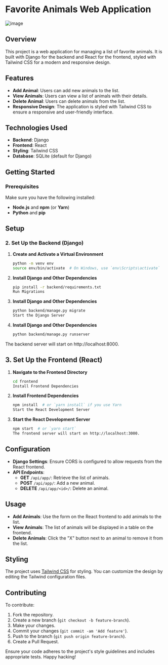 # Favorite Animals Web Application

![image](https://github.com/user-attachments/assets/e2b542e8-f38a-4db5-8e1c-7c5be5b125a0)

## Overview

This project is a web application for managing a list of favorite animals. It is built with Django for the backend and React for the frontend, styled with Tailwind CSS for a modern and responsive design.

## Features

- **Add Animal**: Users can add new animals to the list.
- **View Animals**: Users can view a list of animals with their details.
- **Delete Animal**: Users can delete animals from the list.
- **Responsive Design**: The application is styled with Tailwind CSS to ensure a responsive and user-friendly interface.

## Technologies Used

- **Backend**: Django
- **Frontend**: React
- **Styling**: Tailwind CSS
- **Database**: SQLite (default for Django)

## Getting Started

### Prerequisites

Make sure you have the following installed:

- **Node.js** and **npm** (or **Yarn**)
- **Python** and **pip**

## Setup

### 2. Set Up the Backend (Django)

1. **Create and Activate a Virtual Environment**

   ```bash
   python -m venv env
   source env/bin/activate  # On Windows, use `env\Scripts\activate`
   
2. **Install Django and Other Dependencies**

   ```bash
   pip install -r backend/requirements.txt
   Run Migrations

3. **Install Django and Other Dependencies**

   ```bash
   python backend/manage.py migrate
   Start the Django Server

4. **Install Django and Other Dependencies**

   ```bash
   python backend/manage.py runserver

The backend server will start on http://localhost:8000.

## 3. Set Up the Frontend (React)

1. **Navigate to the Frontend Directory**

   ```bash
   cd frontend
   Install Frontend Dependencies
   
2. **Install Frontend Dependencies**

   ```bash
   npm install  # or `yarn install` if you use Yarn
   Start the React Development Server

3. **Start the React Development Server**

   ```bash
   npm start  # or `yarn start`
   The frontend server will start on http://localhost:3000.

## Configuration

- **Django Settings**: Ensure CORS is configured to allow requests from the React frontend.
- **API Endpoints**:
  - **GET** `/api/app/`: Retrieve the list of animals.
  - **POST** `/api/app/`: Add a new animal.
  - **DELETE** `/api/app/<id>/`: Delete an animal.

## Usage

- **Add Animals**: Use the form on the React frontend to add animals to the list.
- **View Animals**: The list of animals will be displayed in a table on the frontend.
- **Delete Animals**: Click the "X" button next to an animal to remove it from the list.

## Styling

The project uses [Tailwind CSS](https://tailwindcss.com/) for styling. You can customize the design by editing the Tailwind configuration files.

## Contributing

To contribute:

1. Fork the repository.
2. Create a new branch (`git checkout -b feature-branch`).
3. Make your changes.
4. Commit your changes (`git commit -am 'Add feature'`).
5. Push to the branch (`git push origin feature-branch`).
6. Create a Pull Request.

Ensure your code adheres to the project's style guidelines and includes appropriate tests.
Happy hacking!

